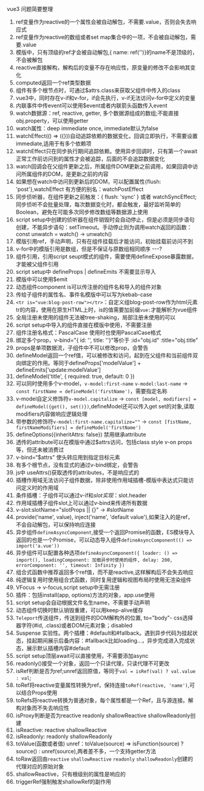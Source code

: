 vue3 问题简要整理
1. ref变量作为reactive的一个属性会被自动解包，不需要.value，否则会失去响应式
2. ref变量作为reactive的数组或者set map集合中的一项，不会被自动解包，需要.value
3. 模版中，只有顶级的ref才会被自动解包,{ name: ref('')}的name不是顶级的，不会被解包
4. reactive直接解构，解构后的变量不存在响应性，原变量的修改不会影响其变化
5. computed返回一个ref类型数据
6. 组件有多个根节点时，可通过$attrs.class来获取父组件中传入的class
7. vue3中，同时存在v-if和v-for，if会先执行，v-if无法访问v-for中定义的变量
8. 内联事件中传event可以使用$event或者内联箭头函数传入event
9. watch数据源：ref, reactive, getter, 多个数据源组成的数组;不能直接obj.property，可以使用getter
10. watch属性：deep immediate once, immediate默认为false
11. watchEffect(() => ({}))自动追踪依赖的数据变化，回调立即执行，不需要设置immediate,适用于有多个依赖项
12. watchEffect只在同步执行期间追踪依赖。使用异步回调时，只有第一个await正常工作前访问到的属性才会被追踪，后面的不会追踪数据变化
13. watch回调会在父组件更新之后，所属组件DOM更新之前调用，如果回调中访问所属组件的DOM，是更新之前的内容
14. 如果想在watch中访问到更新后的DOM，可以配置属性{flush: 'post'},watchEffect 有方便的别名：watchPostEffect
15. 同步侦听器，在组件更新之前触发：{ flush: 'sync' } 或者 watchSyncEffect; 同步侦听不会批量处理，每次数据变化时，都会触发，最好监听简单的Boolean，避免在可能多次同步修改数组等数据源上使用
16. script setup中创建的侦听器在组件销毁时会自动停止，但是必须是同步语句创建，不能异步语句：setTimeout。手动停止则为调用watch返回的函数：const unwatch = watch() -> unwatch()
17. 模版引用ref，手动声明，只有在组件挂载后才能访问，初始挂载前访问不到
18. v-for中的模版引用是数组，但是不保证与原数组相同顺序 ---?
19. 组件引用，引用script seupt模式的组件，需要使用defineExpose暴露数据，才能被父组件引用
20. script setup中 defineProps | defineEmits 不需要显示导入
21. 模版中可以使用$emit
22. 动态组件component is可以传注册的组件名和导入的组件对象
23. 传给子组件的属性名、事件名模版中可以写为kebab-case
24. `<tr is="vue:blog-post-row"></tr>`：自定义组blog-post-row作为html元素tr的内容，使用在原生HTML上时，is的值需要加前缀`vue:`才能解析为vue组件
25. 全局注册未使用的组件无法被tree-shaking，局部注册未使用的可以
26. script setup中导入的组件直接在模版中使用，不需要注册
27. 组件注册名格式：PascalCase 使用时也使用PascalCase格式
28. 绑定多个prop，v-bind="{ id: '', title: ''}"等价于 :id="obj.id" :title="obj.title"
29. props是单项数据流，子组件中不可以修改prop，会警告
30. defineModel返回一个ref值，可以被修改和访问，起到在父组件和当前组件双向绑定的作用。等同于defineProps['modelValue'] + defineEmits['update:modelValue']
31. defineModel('title', { required: true, default: 0 })
32. 可以同时使用多个v-model，`v-model:first-name` `v-model:last-name` -> `const firstName = defineModel('firstName')`，需要指定名称
33. v-model自定义修饰符`v-model.capitalize` -> `const [model, modifiers] = defineModel({get(), set()})`,defineModel还可以传入get set的对象,读取modifiers内容做响应逻辑处理
34. 带参数的修饰符`v-model:first-name.capitalize=""` -> `const [fistName, firstNameModifiers] = defineModel('firstName')`
35. defineOptions({inheritAttrs: false}) 禁用继承attribute
36. 透传的attribute可以在模版中通过$attrs访问，包括class style v-on props等，但还未被消费过
37. v-bind=“$attrs" 使头转应用到指定目标元素
38. 有多个根节点，没有显式的通过v-bind绑定，会警告
39. js中 useAttrs()获取透传的attributes，不是响应式的
40. 插槽作用域无法访问子组件数据，除非使用作用域插槽-模版中表达式只能访问定义时的作用域
41. 条件插槽：子组件可以通过v-if和$slot实现：$slot.header
42. 作用域插槽子组件slot上可以通过v-bind来传递所有数据
43. v-slot:slotName="slotProps || {}" -> #slotName
44. provide('name', value), inject('name', 'default value'),如果注入的是ref，不会自动解包，可以保持响应连接
45. 异步组件`defineAsyncComponent`,接受一个返回Promise的函数，ES模块导入返回的也是一个Promise，可以动态导入组件`defineAsyncComponent(() => import('a.vue'))`
46. 异步组件可以配置各种选项`defineAsyncComponent({ loader: () => import(), loadingComponent: 加载异步时使用的组件, delay: 200, errorComponent: '', timeout: Infinity })`
47. 组合式函数中推荐返回多个ref值，而不是reactive,这样解构后不会失去响应
48. 纯逻辑复用时使用组合式函数，同时复用逻辑和视图布局时使用无渲染组件
49. VFocus -> v-focus,script setup中无需注册
50. 插件：包括install(app, options)方法的对象，app.use使用
51. script setup会自动根据文件名生name，不需要手动声明
52. 动态组件切换时默认销毁重建，可以用keep-alive缓存
53. `Teleport`传送组件，传送到组件的DOM解构外的位置, to="body"- css选择器字符(#id, .class)或者DOM元素对象；disabled
54. Suspense 实验性。两个插槽：#default和#fallback。遇到异步代码为挂起状态，挂起期间展示后备内容：#fallback比如loading...，异步完成进入完成状态，展示默认插槽内容#default
55. script setup顶层await可以直接使用，不需要添加async 
56. readonly()接受一个对象，返回一个只读代理，只读代理不可更改
57. isRef判断是否为ref;unref返回原值，等同于`val = isRef(val) ? val.value : val`;
58. toRef将reactive变量属性转换为ref，保持连接`toRef(reactive, 'name')`,可以结合Props使用
59. toRefs将reactive转换为普通对象，每个属性都是一个Ref，且与源连接。解构对象而不失去响应性
60. isProxy判断是否为reactive readonly shallowReactive shallowReadonly创建
61. isReactive: reactive shallowReactive
62. isReadonly: readonly shallowReadonly
63. toValue(函数或者值) unref：toValue(source) => isFunction(source) ? source() : unref(source),两者差不多，一个支持getter方法
64. toRaw返回由`reactive` `shallowReactive` `readonly` `shallowReadonly`创建的代理对应的原始对象
65. shallowReactive，只有根级别的属性是响应的
66. triggerRef强制触发shallowRef的副作用